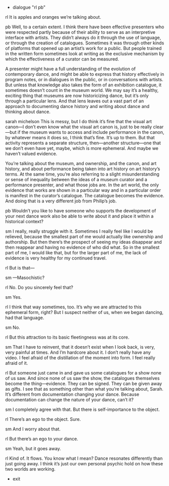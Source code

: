 
+ dialogue "rl pb"

rl It is apples and oranges we’re talking about.

pb Well, to a certain extent. I think there have been effective presenters who were respected partly because of their ability to serve as an interpretive interface with artists. They didn’t always do it through the use of language, or through the creation of catalogues. Sometimes it was through other kinds of platforms that opened up an artist’s work for a public. But people trained in the written form sometimes look at writing as the exclusive mechanism by which the effectiveness of a curator can be measured.

A presenter might have a full understanding of the evolution of contemporary dance, and might be able to express that history effectively in program notes, or in dialogues in the public, or in conversations with artists. But unless that knowledge also takes the form of an exhibition catalogue, it sometimes doesn’t count in the museum world. We may say it’s a healthy, exciting thing that museums are now historicizing dance, but it’s only through a particular lens. And that lens leaves out a vast part of an approach to documenting dance history and writing about dance and thinking about dance.

sarah michelson This is messy, but I do think it’s fine that the visual art canon—I don’t even know what the visual art canon is, just to be really clear—but if the museum wants to access and include performance in the canon, by whatever means it does so, I think that’s fine. It’s up to them. But that activity represents a separate structure, then—another structure—one that we don’t even have yet, maybe, which is more ephemeral. And maybe we haven’t valued evidence.

You’re talking about the museum, and ownership, and the canon, and art history, and about performance being taken into art history on art history’s terms. At the same time, you’re also referring to a slight misunderstanding or sense of inequality between the ideas of a museum curator and a performance presenter, and what those jobs are. In the art world, the only evidence that works are shown in a particular way and in a particular order is manifest in the curator’s catalogue. The catalogue becomes the evidence. And doing that is a very different job from Philip’s job.

pb Wouldn’t you like to have someone who supports the development of your next dance work also be able to write about it and place it within a historical context?

sm I really, really struggle with it. Sometimes I really feel like I would be relieved, because the smallest part of me would actually like ownership and authorship. But then there’s the prospect of seeing my ideas disappear and then reappear and having no evidence of who did what. So in the smallest part of me, I would like that, but for the larger part of me, the lack of evidence is very healthy for my continued travel.

rl But is that—

sm —Masochistic?

rl No. Do you sincerely feel that?

sm Yes.

rl I think that way sometimes, too. It’s why we are attracted to this ephemeral form, right? But I suspect neither of us, when we began dancing, had that language.

sm No.

rl But this attraction to its basic fleetingness was at its core.

sm That I have to reinvent, that it doesn’t exist when I look back, is very, very painful at times. And I’m hardcore about it. I don’t really have any video. I feel afraid of the distillation of the moment into form. I feel really afraid of it.

rl But someone just came in and gave us some catalogues for a show none of us saw. And since none of us saw the show, the catalogues themselves become the thing—evidence. They can be signed. They can be given away as gifts. I see that as something other than what you’re talking about, Sarah. It’s different from documentation changing your dance. Because documentation can change the nature of your dance, can’t it?

sm I completely agree with that. But there is self-importance to the object.

rl There’s an ego to the object. Sure.

sm And I worry about that.

rl But there’s an ego to your dance.

sm Yeah, but it goes away.

rl Kind of. It flows. You know what I mean? Dance resonates differently than just going away. I think it’s just our own personal psychic hold on how these two worlds are working.

+ exit
